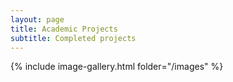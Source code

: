 ```yaml
---
layout: page
title: Academic Projects
subtitle: Completed projects
---
```

{% include image-gallery.html folder="/images" %}

